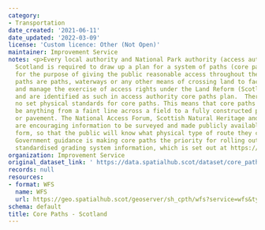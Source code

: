 ```yaml
---
category:
- Transportation
date_created: '2021-06-11'
date_updated: '2022-03-09'
license: 'Custom licence: Other (Not Open)'
maintainer: Improvement Service
notes: <p>Every local authority and National Park authority (access authorities) in
  Scotland is required to draw up a plan for a system of paths (core paths) sufficient
  for the purpose of giving the public reasonable access throughout their area.   Core
  paths are paths, waterways or any other means of crossing land to facilitate, promote
  and manage the exercise of access rights under the Land Reform (Scotland) Act 2003,
  and are identified as such in access authority core paths plan.  There are, intentionally,
  no set physical standards for core paths. This means that core paths can physically
  be anything from a faint line across a field to a fully constructed path, track
  or pavement. The National Access Forum, Scottish Natural Heritage and Scottish Government
  are encouraging information to be surveyed and made publicly available, in a nationally-standardised
  form, so that the public will know what physical type of route they can expect.
  Government guidance is making core paths the priority for rolling out this national
  standardised grading system information, which is set out at https://www.pathsforall.org.uk/resources/resource/the-path-managers-guide-to-grading</p>
organization: Improvement Service
original_dataset_link: ' https://data.spatialhub.scot/dataset/core_paths-is'
records: null
resources:
- format: WFS
  name: WFS
  url: https://geo.spatialhub.scot/geoserver/sh_cpth/wfs?service=wfs&typeName=sh_cpth:pub_cpth
schema: default
title: Core Paths - Scotland
---
```

